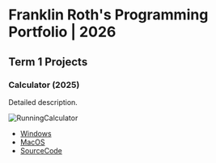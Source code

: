 # Franklin Roth's Programming Portfolio | 2026

## Term 1 Projects

### Calculator (2025)

Detailed description.

![RunningCalculator]()

 * [Windows]()
 * [MacOS]()
 * [SourceCode]()
